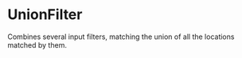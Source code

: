 # UnionFilter

Combines several input filters, matching the union
of all the locations matched by them.

